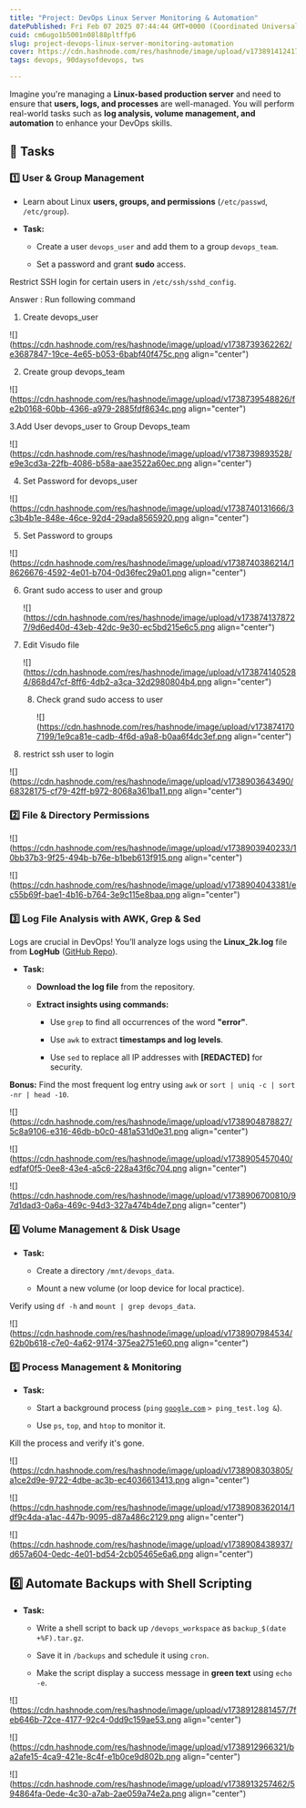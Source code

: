 ```yaml
---
title: "Project: DevOps Linux Server Monitoring & Automation"
datePublished: Fri Feb 07 2025 07:44:44 GMT+0000 (Coordinated Universal Time)
cuid: cm6ugo1b5001n08l88pltffp6
slug: project-devops-linux-server-monitoring-automation
cover: https://cdn.hashnode.com/res/hashnode/image/upload/v1738914124170/5c7a0d6e-879b-40e0-8209-7c98d1c2f222.png
tags: devops, 90daysofdevops, tws

---
```


Imagine you're managing a **Linux-based production server** and need to ensure that **users, logs, and processes** are well-managed. You will perform real-world tasks such as **log analysis, volume management, and automation** to enhance your DevOps skills.

## 📌 Tasks

### **1️⃣ User & Group Management**

* Learn about Linux **users, groups, and permissions** (`/etc/passwd`, `/etc/group`).
    
* **Task:**
    
    * Create a user `devops_user` and add them to a group `devops_team`.
        
    * Set a password and grant **sudo** access.
        

Restrict SSH login for certain users in `/etc/ssh/sshd_config`.

Answer : Run following command

1. Create devops\_user
    

![](https://cdn.hashnode.com/res/hashnode/image/upload/v1738739362262/e3687847-19ce-4e65-b053-6babf40f475c.png align="center")

2. Create group devops\_team
    

![](https://cdn.hashnode.com/res/hashnode/image/upload/v1738739548826/fe2b0168-60bb-4366-a979-2885fdf8634c.png align="center")

3.Add User devops\_user to Group Devops\_team

![](https://cdn.hashnode.com/res/hashnode/image/upload/v1738739893528/e9e3cd3a-22fb-4086-b58a-aae3522a60ec.png align="center")

4. Set Password for devops\_user
    

![](https://cdn.hashnode.com/res/hashnode/image/upload/v1738740131666/3c3b4b1e-848e-46ce-92d4-29ada8565920.png align="center")

5. Set Password to groups
    

![](https://cdn.hashnode.com/res/hashnode/image/upload/v1738740386214/18626676-4592-4e01-b704-0d36fec29a01.png align="center")

6. Grant sudo access to user and group
    
    ![](https://cdn.hashnode.com/res/hashnode/image/upload/v1738741378727/9d6ed40d-43eb-42dc-9e30-ec5bd215e6c5.png align="center")
    
7. Edit Visudo file
    
    ![](https://cdn.hashnode.com/res/hashnode/image/upload/v1738741405284/868d47cf-8ff6-4db2-a3ca-32d2980804b4.png align="center")
    
    8. Check grand sudo access to user
        
        ![](https://cdn.hashnode.com/res/hashnode/image/upload/v1738741707199/1e9ca81e-cadb-4f6d-a9a8-b0aa6f4dc3ef.png align="center")
        

9. restrict ssh user to login
    

![](https://cdn.hashnode.com/res/hashnode/image/upload/v1738903643490/68328175-cf79-42ff-b972-8068a361ba11.png align="center")

### **2️⃣ File & Directory Permissions**

![](https://cdn.hashnode.com/res/hashnode/image/upload/v1738903940233/10bb37b3-9f25-494b-b76e-b1beb613f915.png align="center")

![](https://cdn.hashnode.com/res/hashnode/image/upload/v1738904043381/ec55b69f-bae1-4b16-b764-3e9c115e8baa.png align="center")

### **3️⃣ Log File Analysis with AWK, Grep & Sed**

Logs are crucial in DevOps! You’ll analyze logs using the **Linux\_2k.log** file from **LogHub** ([GitHub Repo](https://github.com/logpai/loghub/blob/master/Linux/Linux_2k.log)).

* **Task:**
    
    * **Download the log file** from the repository.
        
    * **Extract insights using commands:**
        
        * Use `grep` to find all occurrences of the word **"error"**.
            
        * Use `awk` to extract **timestamps and log levels**.
            
        * Use `sed` to replace all IP addresses with **\[REDACTED\]** for security.
            

**Bonus:** Find the most frequent log entry using `awk` or `sort | uniq -c | sort -nr | head -10`.

![](https://cdn.hashnode.com/res/hashnode/image/upload/v1738904878827/5c8a9106-e316-46db-b0c0-481a531d0e31.png align="center")

![](https://cdn.hashnode.com/res/hashnode/image/upload/v1738905457040/edfaf0f5-0ee8-43e4-a5c6-228a43f6c704.png align="center")

![](https://cdn.hashnode.com/res/hashnode/image/upload/v1738906700810/97d1dad3-0a6a-469c-94d3-327a474b4de7.png align="center")

### **4️⃣ Volume Management & Disk Usage**

* **Task:**
    
    * Create a directory `/mnt/devops_data`.
        
    * Mount a new volume (or loop device for local practice).
        

Verify using `df -h` and `mount | grep devops_data`.

![](https://cdn.hashnode.com/res/hashnode/image/upload/v1738907984534/62b0b618-c7e0-4a62-9174-375ea2751e60.png align="center")

### **5️⃣ Process Management & Monitoring**

* **Task:**
    
    * Start a background process (`ping` [`google.com`](http://google.com) `> ping_test.log &`).
        
    * Use `ps`, `top`, and `htop` to monitor it.
        

Kill the process and verify it's gone.

![](https://cdn.hashnode.com/res/hashnode/image/upload/v1738908303805/a1ce2d9e-9722-4dbe-ac3b-ec4036613413.png align="center")

![](https://cdn.hashnode.com/res/hashnode/image/upload/v1738908362014/1df9c4da-a1ac-447b-9095-d87a486c2129.png align="center")

  

![](https://cdn.hashnode.com/res/hashnode/image/upload/v1738908438937/d657a604-0edc-4e01-bd54-2cb05465e6a6.png align="center")

## **6️⃣ Automate Backups with Shell Scripting**

* **Task:**
    
    * Write a shell script to back up `/devops_workspace` as `backup_$(date +%F).tar.gz`.
        
    * Save it in `/backups` and schedule it using `cron`.
        
    * Make the script display a success message in **green text** using `echo -e`.
        

  

![](https://cdn.hashnode.com/res/hashnode/image/upload/v1738912881457/7feb646b-72ce-4177-92c4-0dd9c159ae53.png align="center")

![](https://cdn.hashnode.com/res/hashnode/image/upload/v1738912966321/ba2afe15-4ca9-421e-8c4f-e1b0ce9d802b.png align="center")

![](https://cdn.hashnode.com/res/hashnode/image/upload/v1738913257462/594864fa-0ede-4c30-a7ab-2ae059a74e2a.png align="center")